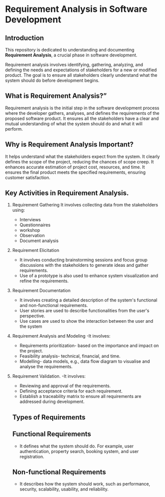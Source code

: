 # Requirement Analysis in Software Development

## Introduction

This repository is dedicated to understanding and documenting **Requirement Analysis**, a crucial phase in software development. 

Requirement analysis involves identifying, gathering, analyzing, and defining the needs and expectations of stakeholders for a new or modified product. The goal is to ensure all stakeholders clearly understand what the system should do before development begins.

## What is Requirement Analysis?”
Requirement analysis is the initial step in the software development process where the developer gathers, analyses, and defines the requirements of the proposed software product. It ensures all the stakeholders have a clear and mutual understanding of what the system should do and what it will perform.

## Why is Requirement Analysis Important?
It helps understand what the stakeholders expect from the system.
It clearly defines the scope of the project, reducing the chances of scope creep.
It enhances accurate estimation of project cost, resources, and time.
It ensures the final product meets the specified requirements, ensuring customer satisfaction.

## Key Activities in Requirement Analysis.
  1. Requirement Gathering
     It involves collecting data from the stakeholders using:
     - Interviews
     - Questionnaires
     - workshop
     - Observation
     - Document analysis
  3. Requirement Elicitation
     - It involves conducting brainstorming sessions and focus group discussions with the stakeholders to generate ideas and gather requirements.
     - Use of a prototype is also used to enhance system visualization and refine the requirements. 
  5. Requirement Documentation
     - It involves creating a detailed description of the system's functional and non-functional requirements.
     - User stories are used to describe functionalities from the user's perspective.
     - Use cases are used to show the interaction between the user and the system
  7. Requirement Analysis and Modeling
     -It involves:
       * Requirements prioritization- based on the importance and impact on the project.
       * Feasibility analysis- technical, financial, and time.
       * Modelling- data models, e.g., data flow diagram to visualise and analyse the requirements.
  9. Requirement Validation.
      -It involves:
       * Reviewing and approval of the requirements.
       * Defining acceptance criteria for each requirement.
       * Establish a traceability matrix to ensure all requirements are addressed during development.
    
     ## Types of Requirements

     ## Functional Requirements
      * It defines what the system should do. For example, user authentication, property search, booking system, and user registration.

     ## Non-functional Requirements
      * It describes how the system should work, such as performance, security, scalability, usability, and reliability.
